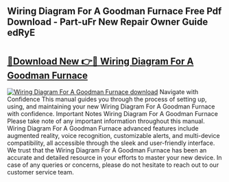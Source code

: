 ## Wiring Diagram For A Goodman Furnace Free Pdf Download - Part-uFr New Repair Owner Guide edRyE

# <h2><a href="http://dfp3giq.blite.top/?on=Wiring+Diagram+For+A+Goodman+Furnace">🔗Download New 👉🔴 Wiring Diagram For A Goodman Furnace</a></h2>

[![Wiring Diagram For A Goodman Furnace download](https://i.imgur.com/lujVjoI.png)](http://dfp3giq.blite.top/?on=Wiring+Diagram+For+A+Goodman+Furnace)
Navigate with Confidence This manual guides you through the process of setting up, using, and maintaining your new Wiring Diagram For A Goodman Furnace with confidence. Important Notes Wiring Diagram For A Goodman Furnace Please take note of any important information throughout this manual. Wiring Diagram For A Goodman Furnace advanced features include augmented reality, voice recognition, customizable alerts, and multi-device compatibility, all accessible through the sleek and user-friendly interface. We trust that the Wiring Diagram For A Goodman Furnace has been an accurate and detailed resource in your efforts to master your new device. In case of any queries or concerns, please do not hesitate to reach out to our customer service team.
